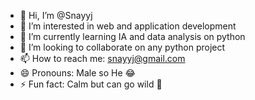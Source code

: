 - 👋 Hi, I’m @Snayyj
- 👀 I’m interested in web and application development
- 🌱 I’m currently learning IA and data analysis on python
- 💞️ I’m looking to collaborate on any python project  
- 📫 How to reach me: snayyj@gmail.com
- 😄 Pronouns: Male so He 😂
- ⚡ Fun fact: Calm but can go wild 🤣

<!---
Snayyj/Snayyj is a ✨ special ✨ repository because its `README.md` (this file) appears on your GitHub profile.
You can click the Preview link to take a look at your changes.
--->
